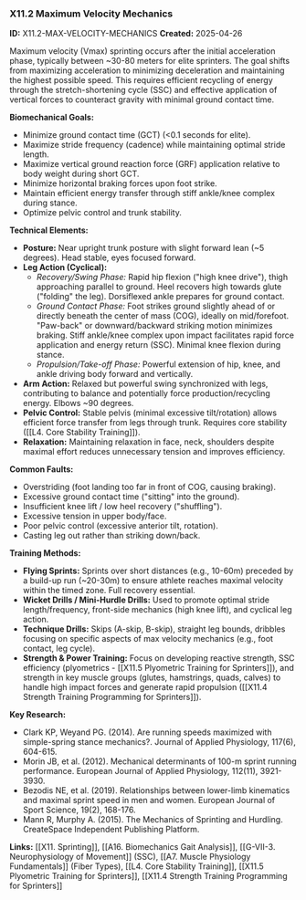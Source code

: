 ### X11.2 Maximum Velocity Mechanics
**ID:** X11.2-MAX-VELOCITY-MECHANICS
**Created:** 2025-04-26

Maximum velocity (Vmax) sprinting occurs after the initial acceleration phase, typically between ~30-80 meters for elite sprinters. The goal shifts from maximizing acceleration to minimizing deceleration and maintaining the highest possible speed. This requires efficient recycling of energy through the stretch-shortening cycle (SSC) and effective application of vertical forces to counteract gravity with minimal ground contact time.

**Biomechanical Goals:**
- Minimize ground contact time (GCT) (<0.1 seconds for elite).
- Maximize stride frequency (cadence) while maintaining optimal stride length.
- Maximize vertical ground reaction force (GRF) application relative to body weight during short GCT.
- Minimize horizontal braking forces upon foot strike.
- Maintain efficient energy transfer through stiff ankle/knee complex during stance.
- Optimize pelvic control and trunk stability.

**Technical Elements:**
- **Posture:** Near upright trunk posture with slight forward lean (~5 degrees). Head stable, eyes focused forward.
- **Leg Action (Cyclical):**
    - *Recovery/Swing Phase:* Rapid hip flexion ("high knee drive"), thigh approaching parallel to ground. Heel recovers high towards glute ("folding" the leg). Dorsiflexed ankle prepares for ground contact.
    - *Ground Contact Phase:* Foot strikes ground slightly ahead of or directly beneath the center of mass (COG), ideally on mid/forefoot. "Paw-back" or downward/backward striking motion minimizes braking. Stiff ankle/knee complex upon impact facilitates rapid force application and energy return (SSC). Minimal knee flexion during stance.
    - *Propulsion/Take-off Phase:* Powerful extension of hip, knee, and ankle driving body forward and vertically.
- **Arm Action:** Relaxed but powerful swing synchronized with legs, contributing to balance and potentially force production/recycling energy. Elbows ~90 degrees.
- **Pelvic Control:** Stable pelvis (minimal excessive tilt/rotation) allows efficient force transfer from legs through trunk. Requires core stability ([[L4. Core Stability Training]]).
- **Relaxation:** Maintaining relaxation in face, neck, shoulders despite maximal effort reduces unnecessary tension and improves efficiency.

**Common Faults:**
- Overstriding (foot landing too far in front of COG, causing braking).
- Excessive ground contact time ("sitting" into the ground).
- Insufficient knee lift / low heel recovery ("shuffling").
- Excessive tension in upper body/face.
- Poor pelvic control (excessive anterior tilt, rotation).
- Casting leg out rather than striking down/back.

**Training Methods:**
- **Flying Sprints:** Sprints over short distances (e.g., 10-60m) preceded by a build-up run (~20-30m) to ensure athlete reaches maximal velocity within the timed zone. Full recovery essential.
- **Wicket Drills / Mini-Hurdle Drills:** Used to promote optimal stride length/frequency, front-side mechanics (high knee lift), and cyclical leg action.
- **Technique Drills:** Skips (A-skip, B-skip), straight leg bounds, dribbles focusing on specific aspects of max velocity mechanics (e.g., foot contact, leg cycle).
- **Strength & Power Training:** Focus on developing reactive strength, SSC efficiency (plyometrics - [[X11.5 Plyometric Training for Sprinters]]), and strength in key muscle groups (glutes, hamstrings, quads, calves) to handle high impact forces and generate rapid propulsion ([[X11.4 Strength Training Programming for Sprinters]]).

**Key Research:**
- Clark KP, Weyand PG. (2014). Are running speeds maximized with simple-spring stance mechanics?. Journal of Applied Physiology, 117(6), 604-615.
- Morin JB, et al. (2012). Mechanical determinants of 100-m sprint running performance. European Journal of Applied Physiology, 112(11), 3921-3930.
- Bezodis NE, et al. (2019). Relationships between lower-limb kinematics and maximal sprint speed in men and women. European Journal of Sport Science, 19(2), 168-176.
- Mann R, Murphy A. (2015). The Mechanics of Sprinting and Hurdling. CreateSpace Independent Publishing Platform.

**Links:** [[X11. Sprinting]], [[A16. Biomechanics Gait Analysis]], [[G-VII-3. Neurophysiology of Movement]] (SSC), [[A7. Muscle Physiology Fundamentals]] (Fiber Types), [[L4. Core Stability Training]], [[X11.5 Plyometric Training for Sprinters]], [[X11.4 Strength Training Programming for Sprinters]]